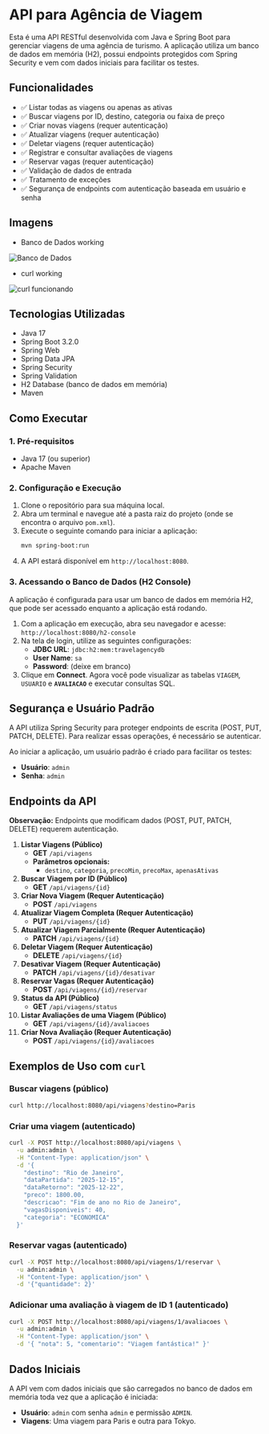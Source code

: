# API para Agência de Viagem

Esta é uma API RESTful desenvolvida com Java e Spring Boot para gerenciar viagens de uma agência de turismo. A aplicação utiliza um banco de dados em memória (H2), possui endpoints protegidos com Spring Security e vem com dados iniciais para facilitar os testes.

## Funcionalidades

  - ✅ Listar todas as viagens ou apenas as ativas
  - ✅ Buscar viagens por ID, destino, categoria ou faixa de preço
  - ✅ Criar novas viagens (requer autenticação)
  - ✅ Atualizar viagens (requer autenticação)
  - ✅ Deletar viagens (requer autenticação)
  - ✅ Registrar e consultar avaliações de viagens
  - ✅ Reservar vagas (requer autenticação)
  - ✅ Validação de dados de entrada
  - ✅ Tratamento de exceções
  - ✅ Segurança de endpoints com autenticação baseada em usuário e senha

## Imagens

- Banco de Dados working

![Banco de Dados](https://github.com/user-attachments/assets/ec25884b-c778-4e20-be95-ed44329356dc)

- curl working

![curl funcionando](https://github.com/user-attachments/assets/0fe557ff-d33d-4ded-84df-92d24a3643a9)

## Tecnologias Utilizadas

  - Java 17
  - Spring Boot 3.2.0
  - Spring Web
  - Spring Data JPA
  - Spring Security
  - Spring Validation
  - H2 Database (banco de dados em memória)
  - Maven

## Como Executar

### 1\. Pré-requisitos

  - Java 17 (ou superior)
  - Apache Maven

### 2\. Configuração e Execução

1.  Clone o repositório para sua máquina local.
2.  Abra um terminal e navegue até a pasta raiz do projeto (onde se encontra o arquivo `pom.xml`).
3.  Execute o seguinte comando para iniciar a aplicação:
    ```bash
    mvn spring-boot:run
    ```
4.  A API estará disponível em `http://localhost:8080`.

### 3\. Acessando o Banco de Dados (H2 Console)

A aplicação é configurada para usar um banco de dados em memória H2, que pode ser acessado enquanto a aplicação está rodando.

1.  Com a aplicação em execução, abra seu navegador e acesse: `http://localhost:8080/h2-console`
2.  Na tela de login, utilize as seguintes configurações:
      - **JDBC URL**: `jdbc:h2:mem:travelagencydb`
      - **User Name**: `sa`
      - **Password**: (deixe em branco)
3.  Clique em **Connect**. Agora você pode visualizar as tabelas `VIAGEM`, `USUARIO` e **`AVALIACAO`** e executar consultas SQL.

## Segurança e Usuário Padrão

A API utiliza Spring Security para proteger endpoints de escrita (POST, PUT, PATCH, DELETE). Para realizar essas operações, é necessário se autenticar.

Ao iniciar a aplicação, um usuário padrão é criado para facilitar os testes:

  - **Usuário**: `admin`
  - **Senha**: `admin`

## Endpoints da API

**Observação:** Endpoints que modificam dados (POST, PUT, PATCH, DELETE) requerem autenticação.

1.  **Listar Viagens (Público)**
      - **GET** `/api/viagens`
      - **Parâmetros opcionais:**
          - `destino`, `categoria`, `precoMin`, `precoMax`, `apenasAtivas`
2.  **Buscar Viagem por ID (Público)**
      - **GET** `/api/viagens/{id}`
3.  **Criar Nova Viagem (Requer Autenticação)**
      - **POST** `/api/viagens`
4.  **Atualizar Viagem Completa (Requer Autenticação)**
      - **PUT** `/api/viagens/{id}`
5.  **Atualizar Viagem Parcialmente (Requer Autenticação)**
      - **PATCH** `/api/viagens/{id}`
6.  **Deletar Viagem (Requer Autenticação)**
      - **DELETE** `/api/viagens/{id}`
7.  **Desativar Viagem (Requer Autenticação)**
      - **PATCH** `/api/viagens/{id}/desativar`
8.  **Reservar Vagas (Requer Autenticação)**
      - **POST** `/api/viagens/{id}/reservar`
9.  **Status da API (Público)**
      - **GET** `/api/viagens/status`
10. **Listar Avaliações de uma Viagem (Público)**
      - **GET** `/api/viagens/{id}/avaliacoes`
11. **Criar Nova Avaliação (Requer Autenticação)**
      - **POST** `/api/viagens/{id}/avaliacoes`

## Exemplos de Uso com `curl`

### Buscar viagens (público)

```bash
curl http://localhost:8080/api/viagens?destino=Paris
```

### Criar uma viagem (autenticado)

```bash
curl -X POST http://localhost:8080/api/viagens \
  -u admin:admin \
  -H "Content-Type: application/json" \
  -d '{
    "destino": "Rio de Janeiro",
    "dataPartida": "2025-12-15",
    "dataRetorno": "2025-12-22",
    "preco": 1800.00,
    "descricao": "Fim de ano no Rio de Janeiro",
    "vagasDisponiveis": 40,
    "categoria": "ECONOMICA"
  }'
```

### Reservar vagas (autenticado)

```bash
curl -X POST http://localhost:8080/api/viagens/1/reservar \
  -u admin:admin \
  -H "Content-Type: application/json" \
  -d '{"quantidade": 2}'
```

### Adicionar uma avaliação à viagem de ID 1 (autenticado)

```bash
curl -X POST http://localhost:8080/api/viagens/1/avaliacoes \
  -u admin:admin \
  -H "Content-Type: application/json" \
  -d '{ "nota": 5, "comentario": "Viagem fantástica!" }'
```

## Dados Iniciais

A API vem com dados iniciais que são carregados no banco de dados em memória toda vez que a aplicação é iniciada:

  - **Usuário**: `admin` com senha `admin` e permissão `ADMIN`.
  - **Viagens**: Uma viagem para Paris e outra para Tokyo.